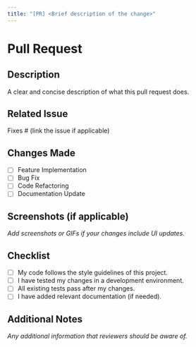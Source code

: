 ```yaml
---
title: "[PR] <Brief description of the change>"
---
```


# Pull Request

## Description
A clear and concise description of what this pull request does.

## Related Issue
Fixes # (link the issue if applicable)

## Changes Made
- [ ] Feature Implementation
- [ ] Bug Fix
- [ ] Code Refactoring
- [ ] Documentation Update

## Screenshots (if applicable)
_Add screenshots or GIFs if your changes include UI updates._

## Checklist
- [ ] My code follows the style guidelines of this project.
- [ ] I have tested my changes in a development environment.
- [ ] All existing tests pass after my changes.
- [ ] I have added relevant documentation (if needed).

## Additional Notes
_Any additional information that reviewers should be aware of._
